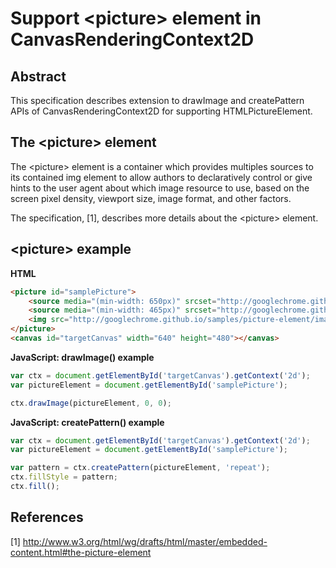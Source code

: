 Support &lt;picture&gt; element in CanvasRenderingContext2D
===========================================================

Abstract
--------

This specification describes extension to drawImage and createPattern APIs of CanvasRenderingContext2D for supporting HTMLPictureElement.


The &lt;picture&gt; element
---------------------------

The &lt;picture&gt; element is a container which provides multiples sources to its contained img element to allow authors to declaratively control or give hints to the user agent about which image resource to use, based on the screen pixel density, viewport size, image format, and other factors.

The specification, [1], describes more details about the &lt;picture&gt; element. 

&lt;picture&gt; example
-----------------------

<b>HTML</b>
```HTML
<picture id="samplePicture">
    <source media="(min-width: 650px)" srcset="http://googlechrome.github.io/samples/picture-element/images/kitten-large.png">
    <source media="(min-width: 465px)" srcset="http://googlechrome.github.io/samples/picture-element/images/kitten-medium.png">
    <img src="http://googlechrome.github.io/samples/picture-element/images/kitten-small.png" alt="a cute kitten">
</picture>
<canvas id="targetCanvas" width="640" height="480"></canvas>
```

<b>JavaScript: drawImage() example</b>
```javascript
var ctx = document.getElementById('targetCanvas').getContext('2d');
var pictureElement = document.getElementById('samplePicture');

ctx.drawImage(pictureElement, 0, 0);
```

<b>JavaScript: createPattern() example</b>
```javascript
var ctx = document.getElementById('targetCanvas').getContext('2d');
var pictureElement = document.getElementById('samplePicture');

var pattern = ctx.createPattern(pictureElement, 'repeat');
ctx.fillStyle = pattern;
ctx.fill();
```

References
----------
[1] http://www.w3.org/html/wg/drafts/html/master/embedded-content.html#the-picture-element
